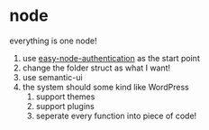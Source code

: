 # node
everything is one node!


1. use [easy-node-authentication](http://scotch.io/series/easy-node-authentication) as the start point
2. change the folder struct as what I want!
3. use semantic-ui
4. the system should some kind like WordPress
   1. support themes
   2. support plugins
   3. seperate every function into piece of code!
